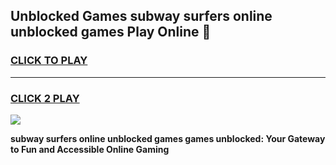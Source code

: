 
## Unblocked Games subway surfers online unblocked games Play Online 👋
<h3>
<a href="https://news.freeplayer.one?title=subway_surfers_online_unblocked_games&ref=17F">CLICK TO PLAY</a></h3>
<hr>

<h3>
<a href="https://news.freeplayer.one?title=subway_surfers_online_unblocked_games&ref=17F">CLICK 2 PLAY</a>
  
</h3>

<a href="https://news.freeplayer.one?title=subway_surfers_online_unblocked_games&ref=17F/"><img src="https://clearcache.store/games.png"></a>


**subway surfers online unblocked games games unblocked: Your Gateway to Fun and Accessible Online Gaming**
